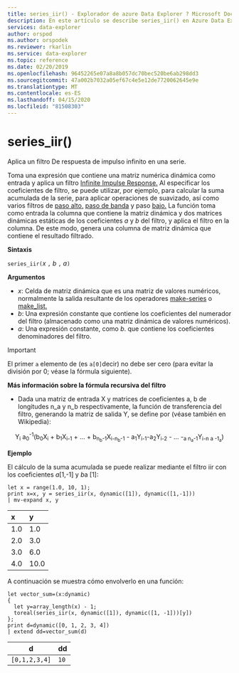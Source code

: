 ```yaml
---
title: series_iir() - Explorador de azure Data Explorer ? Microsoft Docs
description: En este artículo se describe series_iir() en Azure Data Explorer.
services: data-explorer
author: orspod
ms.author: orspodek
ms.reviewer: rkarlin
ms.service: data-explorer
ms.topic: reference
ms.date: 02/20/2019
ms.openlocfilehash: 96452265e07a8a8b057dc70bec520be6ab298dd3
ms.sourcegitcommit: 47a002b7032a05ef67c4e5e12de7720062645e9e
ms.translationtype: MT
ms.contentlocale: es-ES
ms.lasthandoff: 04/15/2020
ms.locfileid: "81508303"
---
```

# <a name="series_iir"></a>series_iir()

Aplica un filtro De respuesta de impulso infinito en una serie.  

Toma una expresión que contiene una matriz numérica dinámica como entrada y aplica un filtro [Infinite Impulse Response.](https://en.wikipedia.org/wiki/Infinite_impulse_response) Al especificar los coeficientes de filtro, se puede utilizar, por ejemplo, para calcular la suma acumulada de la serie, para aplicar operaciones de suavizado, así como varios filtros de [paso alto,](https://en.wikipedia.org/wiki/High-pass_filter) [paso de banda](https://en.wikipedia.org/wiki/Band-pass_filter) y paso [bajo.](https://en.wikipedia.org/wiki/Low-pass_filter) La función toma como entrada la columna que contiene la matriz dinámica y dos matrices dinámicas estáticas de los coeficientes *a* y *b* del filtro, y aplica el filtro en la columna. De este modo, genera una columna de matriz dinámica que contiene el resultado filtrado.  
 

**Sintaxis**

`series_iir(`*x* `,` *b* `,` *a*`)`

**Argumentos**

* *x*: Celda de matriz dinámica que es una matriz de valores numéricos, normalmente la salida resultante de los operadores [make-series](make-seriesoperator.md) o [make_list.](makelist-aggfunction.md)
* *b*: Una expresión constante que contiene los coeficientes del numerador del filtro (almacenado como una matriz dinámica de valores numéricos).
* *a*: Una expresión constante, como *b*. que contiene los coeficientes denominadores del filtro.

> [!IMPORTANT]
> El primer `a` elemento de (es `a[0]`decir) no debe ser cero (para evitar la división por 0; véase la fórmula siguiente).

**Más información sobre la fórmula recursiva del filtro**

* Dada una matriz de entrada X y matrices de coeficientes a, b de longitudes n_a y n_b respectivamente, la función de transferencia del filtro, generando la matriz de salida Y, se define por (véase también en Wikipedia):

<div align="center">
Y<sub>i</sub> a<sub>0</sub><sup>-1</sup>(b<sub>0</sub>X<sub>i</sub> 
 + b<sub>1</sub>X<sub>i-1</sub> + ... + b<sub>n<sub>b</sub>-1</sub>X<sub>i-n<sub>b</sub>-1</sub> 
 - a<sub>1</sub>Y<sub>i-1</sub>-a<sub>2</sub>Y<sub>i-2</sub> - ... -<sub>a n<sub>a</sub>-1</sub>Y<sub>i-n a -1<sub>a</sub></sub>)
</div>

**Ejemplo**

El cálculo de la suma acumulada se puede realizar mediante el filtro iir con los coeficientes *a*[1,-1] y *b*a [1]:  

```kusto
let x = range(1.0, 10, 1);
print x=x, y = series_iir(x, dynamic([1]), dynamic([1,-1]))
| mv-expand x, y
```

| x | y |
|:--|:--|
|1.0|1.0|
|2.0|3.0|
|3.0|6.0|
|4.0|10.0|

A continuación se muestra cómo envolverlo en una función:

```kusto
let vector_sum=(x:dynamic)
{
  let y=array_length(x) - 1;
  toreal(series_iir(x, dynamic([1]), dynamic([1, -1]))[y])
};
print d=dynamic([0, 1, 2, 3, 4])
| extend dd=vector_sum(d)
```

|d            |dd  |
|-------------|----|
|`[0,1,2,3,4]`|`10`|